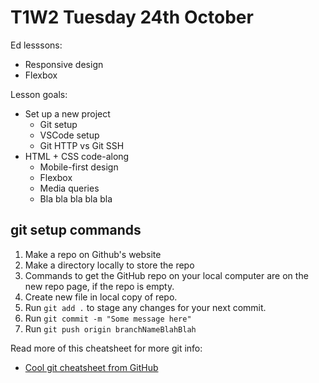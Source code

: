 # T1W2 Tuesday 24th October 

Ed lesssons: 

- Responsive design 
- Flexbox 

Lesson goals:

- Set up a new project 
	- Git setup
	- VSCode setup 
	- Git HTTP vs Git SSH 
- HTML + CSS code-along
	- Mobile-first design 
	- Flexbox 
	- Media queries
	- Bla bla bla bla bla
	
## git setup commands 

1. Make a repo on Github's website 
2. Make a directory locally to store the repo 
3. Commands to get the GitHub repo on your local computer are on the new repo page, if the repo is empty.
4. Create new file in local copy of repo.
5. Run `git add .` to stage any changes for your next commit.
6. Run `git commit -m "Some message here"`
7. Run `git push origin branchNameBlahBlah`

Read more of this cheatsheet for more git info:

- [Cool git cheatsheet from GitHub](https://education.github.com/git-cheat-sheet-education.pdf)